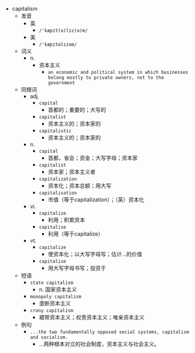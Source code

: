 - capitalism
  - 发音
    - 英
      - `/'kæpɪt(ə)lɪz(ə)m/`
    - 美
      - `/'kæpɪtəlɪzəm/`
  - 词义
    - n.
      - 资本主义
        - `an economic and political system in which businesses belong mostly to private owners, not to the government`
  - 同根词
    - adj.
      - `capital`
        - 首都的；重要的；大写的
      - `capitalist`
        - 资本主义的；资本家的
      - `capitalistic`
        - 资本主义的；资本家的
    - n.
      - `capital`
        - 首都，省会；资金；大写字母；资本家
      - `capitalist`
        - 资本家；资本主义者
      - `capitalization`
        - 资本化；资本总额；用大写
      - `capitalisation`
        - 市值（等于capitalization）；（英）资本化
    - vi.
      - `capitalize`
        - 利用；积累资本
      - `capitalise`
        - 利用（等于capitalize）
    - vt.
      - `capitalize`
        - 使资本化；以大写字母写；估计…的价值
      - `capitalise`
        - 用大写字母书写；投资于
  - 短语
    - `state capitalism`
      - n. 国家资本主义 
    - `monopoly capitalism`
      - 垄断资本主义 
    - `crony capitalism`
      - 裙带资本主义；权贵资本主义；唯亲资本主义 
  - 例句
    - `...the two fundamentally opposed social systems, capitalism and socialism.`
      - …两种根本对立的社会制度，资本主义与社会主义。


